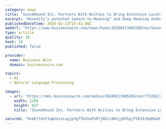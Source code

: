 ```yaml
---
category: news
title: "SoundHound Inc. Partners With Wcities to Bring Extensive Location and Event Data to Houndify’s Voice AI Platform"
excerpt: "Houndify’s patented Speech-to-Meaning™ and Deep Meaning Understanding™ technologies deliver unprecedented speed and accuracy in voice recognition and responses, and an ability to understand context, such as the user's location or previous queries, to support more natural interactions. Another key advantage of Houndify is its architecture ..."
publishedDateTime: 2020-02-13T14:41:00Z
webUrl: "https://www.businesswire.com/news/home/20200213005286/en/SoundHound-Partners-Wcities-Bring-Extensive-Location-Event"
type: article
quality: 18
heat: 18
published: false

provider:
  name: Business Wire
  domain: businesswire.com

topics:
  - AI
  - Natural Language Processing

images:
  - url: "https://mms.businesswire.com/media/20200213005286/en/773282/23/WCities.jpg"
    width: 1200
    height: 627
    title: "SoundHound Inc. Partners With Wcities to Bring Extensive Location and Event Data to Houndify’s Voice AI Platform"

secured: "9vmElfahY3qAVo+zLugjp3gfTb3twPnRfjNSLs90njyMJhpjFVEXIz6qMXaRfiIYTdX/jn4xP/kvbZQiuf9YClM1voAt0e+xB3WBpzFrKIhtI5QHIIGtIsLY5CtA4wUhBWRdE9b4Q6Ao+sKdT4doSJDuU/Y5hZ+itsoFF+siusWPWYmxav3W6tyisziXmuScwTBzg8g0+2dAo+zq6+Kk554Q9xjG0xz3qHpwRwK1kr9I8yQJoc0v84thVCC/1q5pcs3WFVE1j8XgSjrfeHiyzagk84ge+DWvANJXQFKR7rMxVZ01BmMOejOjyF6YyK40;VQwX1q/Ach+uYnr+62P0EA=="
---
```


